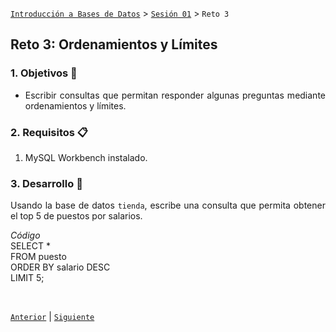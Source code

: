 [`Introducción a Bases de Datos`](../../README.md) > [`Sesión 01`](../Readme.md) > `Reto 3`
	
## Reto 3: Ordenamientos y Límites

<div style="text-align: justify;">

### 1. Objetivos :dart:

- Escribir consultas que permitan responder algunas preguntas mediante ordenamientos y límites.

### 2. Requisitos :clipboard:

1. MySQL Workbench instalado.

### 3. Desarrollo :rocket:

Usando la base de datos `tienda`, escribe una consulta que permita obtener el top 5 de puestos por salarios.

*Código*<br/>
SELECT *<br/>
FROM puesto<br/>
ORDER BY salario DESC<br/>
LIMIT 5;<br/>

<br/>

[`Anterior`](../Ejemplo-04/Readme.md) | [`Siguiente`](../Readme.md)

</div>
